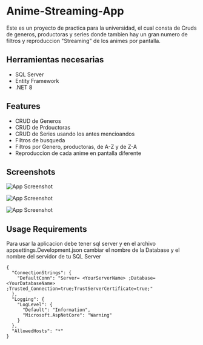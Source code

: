 
# Anime-Streaming-App

Este es un proyecto de practica para la universidad, el cual consta de Cruds de generos, productoras y series donde tambien hay un gran numero de filtros y reproduccion "Streaming" de los animes por pantalla.





## Herramientas necesarias

- SQL Server
- Entity Framework
- .NET 8



## Features

- CRUD de Generos 
- CRUD de Prdouctoras
- CRUD de Series usando los antes mencioandos
- Filtros de busqueda
- Filtros por Genero, productoras, de A-Z y de Z-A
- Reproduccion de cada anime en pantalla diferente



## Screenshots

![App Screenshot](https://via.placeholder.com/468x300?text=App+Screenshot+Here)


![App Screenshot](https://via.placeholder.com/468x300?text=App+Screenshot+Here)


![App Screenshot](https://via.placeholder.com/468x300?text=App+Screenshot+Here)


## Usage Requirements

Para usar la aplicacion debe tener sql server y en el archivo 
appsettings.Development.json cambiar el nombre de la Database 
y el nombre del servidor de tu SQL Server
```
{
  "ConnectionStrings": {
    "DefaultConn": "Server= <YourServerName> ;Database= <YourDatabaseName> ;Trusted_Connection=true;TrustServerCertificate=true;"
  },
  "Logging": {
    "LogLevel": {
      "Default": "Information",
      "Microsoft.AspNetCore": "Warning"
    }
  },
  "AllowedHosts": "*"
}
```

